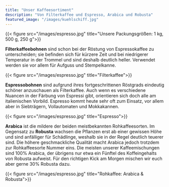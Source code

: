 ```yaml
---
title: "Unser Kaffeesortiment"
description: "Von Filterkaffee und Espresso, Arabica und Robusta"
featured_image: "/images/kuehlschiff.jpg"
---
```


{{< figure src="/images/espresso.jpg" title="Unsere Packungsgrößen: 1 kg, 500 g, 250 g">}}

**Filterkaffeebohnen** sind schon bei der Röstung von Espressokaffee zu unterscheiden;
sie befinden sich für kürzere Zeit und bei niedrigerer Temperatur in der Trommel und sind deshalb deutlich heller.
Verwendet werden sie vor allem für Aufguss und Stempelkanne.

{{< figure src="/images/espresso.jpg" title="Filterkaffee">}}

**Espressobohnen** sind aufgrund ihres fortgeschrittenen Röstgrads eindeutig schöner anzuschauen als Filterkaffee.
Auch wenn es verschiedene Nuancen in der Färbung von Espressi gibt, orientieren sich doch alle am italienischen Vorbild.
Espresso kommt heute sehr oft zum Einsatz, vor allem aber in Siebträgern, Vollautomaten und Mokkakannen.

{{< figure src="/images/espresso.jpg" title="Espresso">}}

**Arabica** ist die mildere der beiden meistbekannten Rohkaffeesorten. Im Gegensatz zu **Robusta** wachsen die Pflanzen erst ab einer gewissen Höhe und sind anfälliger für Schädlinge, weshalb sie in der Regel deutlich teuerer sind. Die höhere geschmackliche Qualität macht Arabica jedoch trotzdem zur Rohkaffeesorte Nummer eins. Die meisten unserer Kaffeemischungen sind 100% Arabica, der übrigens nur etwa ein Fünftel des Koffeingehalts von Robusta aufweist. Für den richtigen Kick am Morgen mischen wir euch aber gerne 30% Robusta dazu.

{{< figure src="/images/espresso.jpg" title="Rohkaffee: Arabica & Robusta">}}
